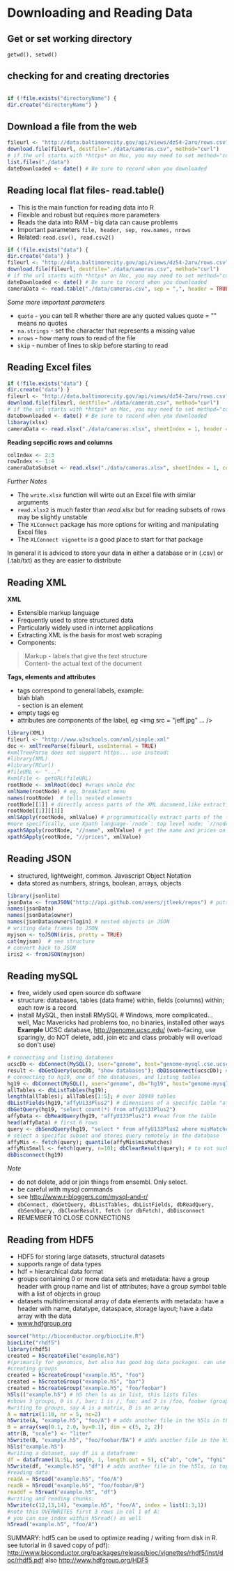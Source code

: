 # Downloading and Reading Data
## Get or set working directory
`getwd(), setwd()`
## checking for and creating drectories
```r

if (!file.exists("directoryName") {
dir.create("directoryName") }
```
## Download a file from the web
```r
fileurl <- "http://data.baltimorecity.gov/api/views/dz54-2aru/rows.csv?accessType=DOWNLOAD"
download.file(fileurl, destfile="./data/cameras.csv", method="curl") 
# if the url starts with *https* on Mac, you may need to set method="curl"
list.files("./data")
dateDownloaded <- date() # Be sure to record when you downloaded
```

## Reading local flat files- read.table()
* This is the main function for reading data into R
* Flexible and robust but requires more parameters
* Reads the data into RAM - big data can cause problems
* Important parameters `file, header, sep, row.names, nrows`
* Related: `read.csv(), read.csv2()`

```r
if (!file.exists("data") {
dir.create("data") }
fileurl <- "http://data.baltimorecity.gov/api/views/dz54-2aru/rows.csv?accessType=DOWNLOAD"
download.file(fileurl, destfile="./data/cameras.csv", method="curl")   
# if the url starts with *https* on Mac, you may need to set method="curl"
dateDownloaded <- date() # Be sure to record when you downloaded
cameraData <- read.table("./data/cameras.csv", sep = ",", header = TRUE)
```
*Some more important parameters*   
* `quote` - you can tell R whether there are any quoted values quote = "" means no quotes
* `na.strings` - set the character that represents a missing value
* `nrows` - how many rows to read of the file
* `skip` - number of lines to skip before starting to read

## Reading Excel files
```r
if (!file.exists("data") {
dir.create("data") }
fileurl <- "http://data.baltimorecity.gov/api/views/dz54-2aru/rows.csv?accessType=DOWNLOAD"
download.file(fileurl, destfile="./data/cameras.csv", method="curl")   
# if the url starts with *https* on Mac, you may need to set method="curl"
dateDownloaded <- date() # Be sure to record when you downloaded
libaray(xlsx)
cameraData <- read.xlsx("./data/cameras.xlsx", sheetIndex = 1, header = TRUE)
```
**Reading sepcific rows and columns**
```r
colIndex <- 2:3
rowIndex <- 1:4
cameraDataSubset <- read.xlsx("./data/cameras.xlsx", sheetIndex = 1, colIndex = colIndex, rowIndex = rowIndex)
```
*Further Notes*
* The `write.xlsx` function will wirte out an Excel file with similar arguments
* `read.xlsx2` is much faster than *read.xlsx* but for reading subsets of rows may be slightly unstable
* The `XLConnect` package has more options for writing and manipulating Excel files
* The `XLConnect vignette` is a good place to start for that package  

In general it is adviced to store your data in either a database or in (.csv) or (.tab/txt) as they are easier to distribute

## Reading XML
**XML**
* Extensible markup language
* Frequently used to store structured data
* Particularly widely used in internet applications
* Extracting XML is the basis for most web scraping
* Components:    
> Markup - labels that give the text structure    
> Content- the actual text of the document    

**Tags, elements and attributes**
* tags correspond to general labels, example: <section> blah blah </section> - section is an element
* empty tags eg <line-break />  
* attributes are components of the label, eg <img src = "jeff.jpg" ... />

```r
library(XML)
fileurl <- "http://www.w3schools.com/xml/simple.xml"
doc <- xmlTreeParse(fileurl, useInternal = TRUE)
#xmlTreeParse does not support https... use instead:
#library(XML)
#library(RCurl)
#fileURL <- "..."
#xmlFile <- getURL(fileURL)
rootNode <- xmlRoot(doc) #wraps whole doc
xmlName(rootNode) # eg, breakfast menu
names(rootNode)  # tells nested elements
rootNode[[1]] # directly access parts of the XML document,like extracting from a list
rootNode[[1]][[1]]
xmlSApply(rootNode, xmlValue) # programmatically extract parts of the file, loops through to get all xmlValues, basically all text
#more specifically, use Xpath language-`/node`: top level node; `//node`: node at any level   
xpathSApply(rootNode, "//name", xmlValue) # get the name and prices on the menu
xpathSApply(rootNode, "//prices", xmlValue)
```
## Reading JSON
* structured, lightweight, common. Javascript Object Notation
* data stored as numbers, strings, boolean, arrays, objects

```r
library(jsonlite)
jsonData <- fromJSON("http://api.github.com/users/jtleek/repos") # puts in dataframe or nested dataframe
names(jsonData)
names(jsonData$owner)
names(jsonData$owner$login) # nested objects in JSON
# writing data frames to JSON
myjson <- toJSON(iris, pretty = TRUE)
cat(myjson)  # see structure
# convert back to JSON
iris2 <- fromJSON(myjson)
```

## Reading mySQL
* free, widely used open source db software
* structure: databases, tables (data frame) within, fields (columns) within; each row is a record
* install MySQL, then install RMySQL # Windows, more complicated... well, Mac Mavericks had problems too, no binaries, installed other ways
**Example**
UCSC database, http://genome.ucsc.edu/ (web-facing, use sparingly, do NOT delete, add, join etc and class probably will overload so don't use)
```r
# connecting and listing databases
ucscDb <- dbConnect(MySQL(), user="genome", host="genome-mysql.cse.ucsc.edu") # ucscDb is a handle
result <- dbGetQuery(ucscDb, "show databases"); dbDisconnect(ucscDb); # 'show databases' is SQL not R code
# connecting to hg19, one of the databases, and listing tables
hg19 <- dbConnect(MySQL(), user="genome", db="hg19", host="genome-mysql.cse.ucsc.edu")
allTables <- dbListTables(hg19);
length(allTables); allTables[1:5]; # over 10949 tables
dbListFields(hg19,"affyU133Plus2") # dimensions of a specific table "affyU133Plus2"
dbGetQuery(hg19, "select count(*) from affyU133Plus2")
affyData <- dbReadQuery(hg19, "affyU133Plus2") #read from the table
head(affyData) # first 6 rows
query <- dbSendQuery(hg19, "select * from affyU133Plus2 where misMatches between 1 and 3") 
# select a specific subset and stores query remotely in the database
affyMis <- fetch(query); quantile(affyMis$misMatches)
affyMisSmall <- fetch(query, n=10); dbClearResult(query); # to not suck down a huge chunk of data, using n=10... make sure to clear the query afterward
dbDisconnect(hg19)
```
*Note*
* do not delete, add or join things from ensembl. Only select.
* be careful with mysql commands 
* see <http://www.r-bloggers.com/mysql-and-r/>
* `dbConnect, dbGetQuery, dbListTables, dbListFields, dbReadQuery, dbSendQuery, dbClearResult, fetch (or dbFetch), dbDisconnect`
* REMEMBER TO CLOSE CONNECTIONS

## Reading from HDF5
* HDF5 for storing large datasets, structural datasets
* supports range of data types
* hdf = hierarchical data format
* groups containing 0 or more data sets and metadata: have a group header with group name and list of attributes; have a group symbol table with a list of objects in group
* datasets multidimensional array of data elements with metadata: have a header with name, datatype, dataspace, storage layout; have a data array with the data
* www.hdfgroup.org
```r
source("http://bioconductor.org/biocLite.R")
biocLite("rhdf5")
library(rhdf5)
created = h5createFile("example.h5")
#(primarily for genomics, but also has good big data packages. can use to interfact with any hdf5 data sets
#creating groups
created = h5createGroup("example.h5", "foo")
created = h5createGroup("example.h5", "bar")
created = h5createGroup("example.h5", "foo/foobar")
h5ls(("example.h5") # h5 then ls as in list, this lists files
#shows 3 groups, 0 is /, bar; 1 is /, foo; and 2 is /foo, foobar (group, name)
#writing to groups, say A is a matrix, B is an array
A = matrix(1:10, nr = 5, nc=2)
h5write(A, "example.h5", "foo/A") # adds another file in the h5ls in the /foo group
B = array(seq(0.1, 2.0, by=0.1), dim = c(5, 2, 2))
attr(B, "scale") <- "liter" 
h5write(B, "example.h5", "foo/foobar/BA") # adds another file in the h5ls in the /foo/foobar group, B name
h5ls("example.h5")
#writing a dataset, say df is a dataframe:
df = dataframe(1L:5L, seq(0, 1, length.out = 5), c("ab", "cde", "fghi", "s"), stringsAsFactors = FALSE)
h5write(df, "example.h5", "df") # adds another file in the h5ls, in top level or root group, named df
#reading data:
readA = h5read("example.h5", "foo/A")
readB = h5read("example.h5", "foo/foobar/B")
readdf = h5read("example.h5", "df")
#writing and reading chunks: 
h5write(c(12,13,14), "example.h5", "foo/A", index = list(1:3,1)) 
#note this OVERWRITES first 3 rows in col 1 of A:
# you can use index within h5read() as well
h5read("example.h5", "foo/A")
```
SUMMARY: hdf5 can be used to optimize reading / writing from disk in R. see tutorial in (I saved copy of pdf): <http://www.bioconductor.org/packages/release/bioc/vignettes/rhdf5/inst/doc/rhdf5.pdf>
also <http://www.hdfgroup.org/HDF5>
